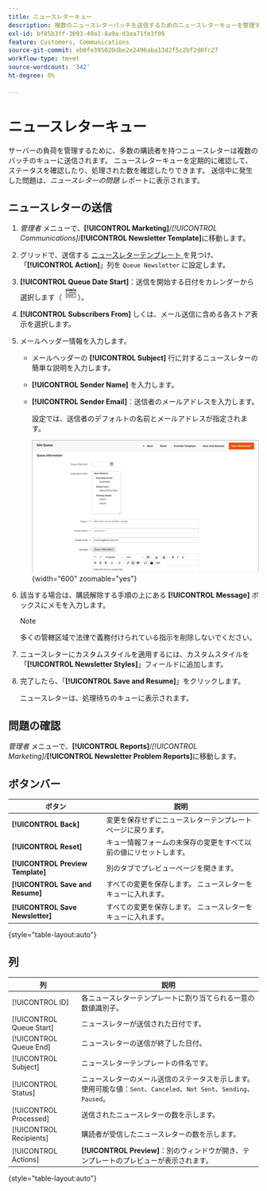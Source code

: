 ```yaml
---
title: ニュースレターキュー
description: 複数のニュースレターバッチを送信するためのニュースレターキューを管理する方法を説明します。
exl-id: bf85b3ff-3093-49a1-8a9a-d3ea71fe3f09
feature: Customers, Communications
source-git-commit: eb0fe395020dbe2e2496aba13d2f5c2bf2d0fc27
workflow-type: tm+mt
source-wordcount: '342'
ht-degree: 0%

---
```


# ニュースレターキュー

サーバーの負荷を管理するために、多数の購読者を持つニュースレターは複数のバッチのキューに送信されます。 ニュースレターキューを定期的に確認して、ステータスを確認したり、処理された数を確認したりできます。 送信中に発生した問題は、_ニュースレターの問題_ レポートに表示されます。

## ニュースレターの送信

1. _管理者_ メニューで、**[!UICONTROL Marketing]**/_[!UICONTROL Communications]_/**[!UICONTROL Newsletter Template]**&#x200B;に移動します。

1. グリッドで、送信する [ ニュースレターテンプレート ](newsletter-template.md) を見つけ、「**[!UICONTROL Action]**」列を `Queue Newsletter` に設定します。

1. **[!UICONTROL Queue Date Start]**：送信を開始する日付をカレンダーから選択します（![ カレンダーアイコン ](../assets/icon-calendar.png)）。

1. **[!UICONTROL Subscribers From]** しくは、メール送信に含める各ストア表示を選択します。

1. メールヘッダー情報を入力します。

   - メールヘッダーの **[!UICONTROL Subject]** 行に対するニュースレターの簡単な説明を入力します。

   - **[!UICONTROL Sender Name]** を入力します。

   - **[!UICONTROL Sender Email]**：送信者のメールアドレスを入力します。

     設定では、送信者のデフォルトの名前とメールアドレスが指定されます。

     ![ ニュースレターキュー情報 ](./assets/newsletter-queue-information1.png){width="600" zoomable="yes"}

1. 該当する場合は、購読解除する手順の上にある **[!UICONTROL Message]** ボックスにメモを入力します。

   >[!NOTE]
   >
   >多くの管轄区域で法律で義務付けられている指示を削除しないでください。

1. ニュースレターにカスタムスタイルを適用するには、カスタムスタイルを「**[!UICONTROL Newsletter Styles]**」フィールドに追加します。

1. 完了したら、「**[!UICONTROL Save and Resume]**」をクリックします。

   ニュースレターは、処理待ちのキューに表示されます。

## 問題の確認

_管理者_ メニューで、**[!UICONTROL Reports]**/_[!UICONTROL Marketing]_/**[!UICONTROL Newsletter Problem Reports]**&#x200B;に移動します。

## ボタンバー

| ボタン | 説明 |
|--- |--- |
| **[!UICONTROL Back]** | 変更を保存せずにニュースレターテンプレート ページに戻ります。 |
| **[!UICONTROL Reset]** | キュー情報フォームの未保存の変更をすべて以前の値にリセットします。 |
| **[!UICONTROL Preview Template]** | 別のタブでプレビューページを開きます。 |
| **[!UICONTROL Save and Resume]** | すべての変更を保存します。 ニュースレターをキューに入れます。 |
| **[!UICONTROL Save Newsletter]** | すべての変更を保存します。 ニュースレターをキューに入れます。 |

{style="table-layout:auto"}

## 列

| 列 | 説明 |
|--- |--- |
| [!UICONTROL ID] | 各ニュースレターテンプレートに割り当てられる一意の数値識別子。 |
| [!UICONTROL Queue Start] | ニュースレターが送信された日付です。 |
| [!UICONTROL Queue End] | ニュースレターの送信が終了した日付。 |
| [!UICONTROL Subject] | ニュースレターテンプレートの件名です。 |
| [!UICONTROL Status] | ニュースレターのメール送信のステータスを示します。 使用可能な値：`Sent`、`Canceled`、`Not Sent`、`Sending`、`Paused`。 |
| [!UICONTROL Processed] | 送信されたニュースレターの数を示します。 |
| [!UICONTROL Recipients] | 購読者が受信したニュースレターの数を示します。 |
| [!UICONTROL Actions] | **[!UICONTROL Preview]**：別のウィンドウが開き、テンプレートのプレビューが表示されます。 |

{style="table-layout:auto"}
